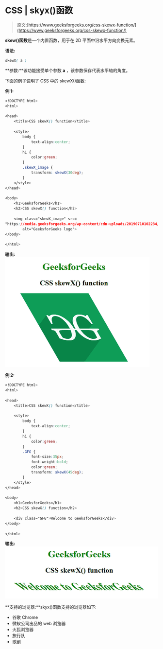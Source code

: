 # CSS | skyx()函数

> 原文:[https://www.geeksforgeeks.org/css-skewx-function/](https://www.geeksforgeeks.org/css-skewx-function/)

**skew()函数**是一个内置函数，用于在 2D 平面中沿水平方向变换元素。

**语法:**

```css
skewX( a )
```

**参数:**该功能接受单个参数 **a** ，该参数保存代表水平轴的角度。

下面的例子说明了 CSS 中的 skewX()函数:

**例 1:**

```css
<!DOCTYPE html> 
<html> 

<head> 
    <title>CSS skewX() function</title> 

    <style> 
        body {
            text-align:center;
        }
        h1 {
            color:green;
        }
        .skewX_image {
            transform: skewX(30deg);
        }
    </style> 
</head> 

<body> 
    <h1>GeeksforGeeks</h1>
    <h2>CSS skewX() function</h2>

    <img class="skewX_image" src= 
"https://media.geeksforgeeks.org/wp-content/cdn-uploads/20190710102234/download3.png"
        alt="GeeksforGeeks logo"> 
</body> 

</html>                    
```

**输出:**
![](img/5b28d084580e5b0083a5f2dc278e3a7e.png)

**例 2:**

```css
<!DOCTYPE html> 
<html> 

<head> 
    <title>CSS skewX() function</title> 

    <style> 
        body {
            text-align:center;
        }
        h1 {
            color:green;
        }
        .GFG {
            font-size:35px;
            font-weight:bold;
            color:green;
            transform: skewX(45deg);
        }
    </style> 
</head> 

<body> 
    <h1>GeeksforGeeks</h1>
    <h2>CSS skewX() function</h2>

    <div class="GFG">Welcome to GeeksforGeeks</div> 
</body> 

</html>                    
```

**输出:**
![](img/ff4e8be9fc29f714a3e1baa9a99fa255.png)

**支持的浏览器:**skyx()函数支持的浏览器如下:

*   谷歌 Chrome
*   微软公司出品的 web 浏览器
*   火狐浏览器
*   旅行队
*   歌剧